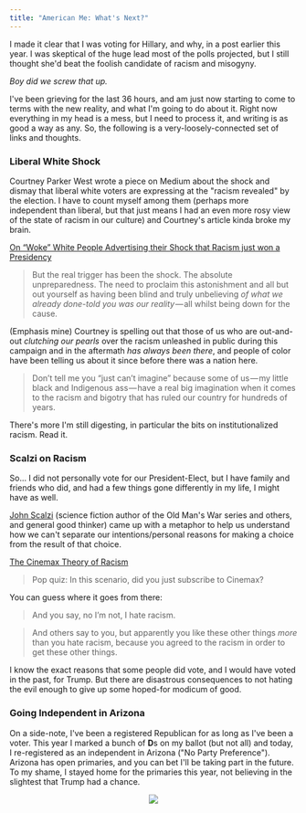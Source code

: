 ```yaml
---
title: "American Me: What's Next?"
---
```


I made it clear that I was voting for Hillary, and why, in a post earlier this year. I was skeptical of the huge lead most of the polls projected, but I still thought she'd beat the foolish candidate of racism and misogyny.

*Boy did we screw that up.*

I've been grieving for the last 36 hours, and am just now starting to come to terms with the new reality, and what I'm going to do about it. Right now everything in my head is a mess, but I need to process it, and writing is as good a way as any. So, the following is a very-loosely-connected set of links and thoughts.

### Liberal White Shock

Courtney Parker West wrote a piece on Medium about the shock and dismay that liberal white voters are expressing at the "racism revealed" by the election. I have to count myself among them (perhaps more independent than liberal, but that just means I had an even more rosy view of the state of racism in our culture) and Courtney's article kinda broke my brain.

[On “Woke” White People Advertising their Shock that Racism just won a Presidency](https://medium.com/@courtneyparkerwest/on-woke-white-people-advertising-their-shock-that-racism-just-won-a-presidency-68286682047d#.9y8p4zi52)

> But the real trigger has been the shock. The absolute unpreparedness. The need to proclaim this astonishment and all but out yourself as having been blind and truly unbelieving *of what we already done-told you was our reality* — all whilst being down for the cause.

(Emphasis mine) Courtney is spelling out that those of us who are out-and-out *clutching our pearls* over the racism unleashed in public during this campaign and in the aftermath *has always been there*, and people of color have been telling us about it since before there was a nation here.

> Don’t tell me you “just can’t imagine” because some of us — my little black and Indigenous ass — have a real big imagination when it comes to the racism and bigotry that has ruled our country for hundreds of years.

There's more I'm still digesting, in particular the bits on institutionalized racism. Read it.

### Scalzi on Racism

So... I did not personally vote for our President-Elect, but I have family and friends who did, and had a few things gone differently in my life, I might have as well. 

[John Scalzi](http://whatever.scalzi.com) (science fiction author of the Old Man's War series and others, and general good thinker) came up with a metaphor to help us understand how we can't separate our intentions/personal reasons for making a choice from the result of that choice.

[The Cinemax Theory of Racism](http://whatever.scalzi.com/2016/11/10/the-cinemax-theory-of-racism/)

> Pop quiz: In this scenario, did you just subscribe to Cinemax?

You can guess where it goes from there:

> And you say, no I’m not, I hate racism.

> And others say to you, but apparently you like these other things *more* than you hate racism, because you agreed to the racism in order to get these other things.

I know the exact reasons that some people did 
vote, and I would have voted in the past, for Trump. But there are disastrous consequences to not hating the evil enough to give up some hoped-for modicum of good.

### Going Independent in Arizona

On a side-note, I've been a registered Republican for as long as I've been a voter. This year I marked a bunch of **D**s on my ballot (but not all) and today, I re-registered as an independent in Arizona ("No Party Preference"). Arizona has open primaries, and you can bet I'll be taking part in the future. To my shame, I stayed home for the primaries this year, not believing in the slightest that Trump had a chance.

<span style="display:block; text-align:center">![](http://i.imgur.com/eO1HcT0.jpg?2)<span>


